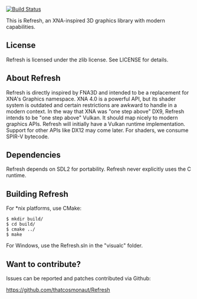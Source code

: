 [![Build Status](https://gitea.drone.moonside.games/api/badges/thatcosmonaut/Refresh/status.svg)](https://gitea.drone.moonside.games/thatcosmonaut/Refresh)

This is Refresh, an XNA-inspired 3D graphics library with modern capabilities.

License
-------
Refresh is licensed under the zlib license. See LICENSE for details.

About Refresh
-------------
Refresh is directly inspired by FNA3D and intended to be a replacement for XNA's Graphics namespace.
XNA 4.0 is a powerful API, but its shader system is outdated and certain restrictions are awkward to handle in a modern context.
In the way that XNA was "one step above" DX9, Refresh intends to be "one step above" Vulkan. It should map nicely to modern graphics APIs.
Refresh will initially have a Vulkan runtime implementation. Support for other APIs like DX12 may come later.
For shaders, we consume SPIR-V bytecode.

Dependencies
------------
Refresh depends on SDL2 for portability.
Refresh never explicitly uses the C runtime.

Building Refresh
----------------
For *nix platforms, use CMake:

    $ mkdir build/
    $ cd build/
    $ cmake ../
    $ make

For Windows, use the Refresh.sln in the "visualc" folder.

Want to contribute?
-------------------
Issues can be reported and patches contributed via Github:

https://github.com/thatcosmonaut/Refresh
